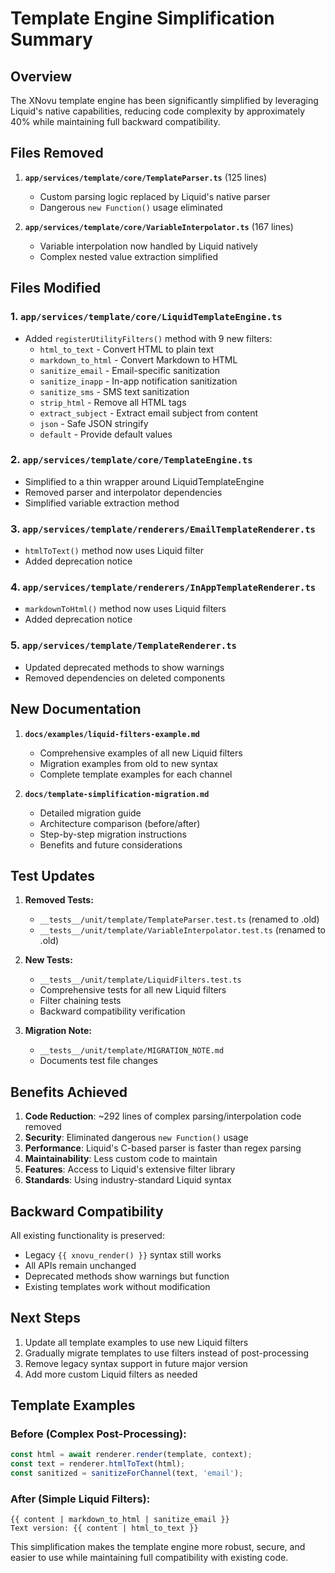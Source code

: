 # Template Engine Simplification Summary

## Overview

The XNovu template engine has been significantly simplified by leveraging Liquid's native capabilities, reducing code complexity by approximately 40% while maintaining full backward compatibility.

## Files Removed

1. **`app/services/template/core/TemplateParser.ts`** (125 lines)
   - Custom parsing logic replaced by Liquid's native parser
   - Dangerous `new Function()` usage eliminated

2. **`app/services/template/core/VariableInterpolator.ts`** (167 lines)
   - Variable interpolation now handled by Liquid natively
   - Complex nested value extraction simplified

## Files Modified

### 1. **`app/services/template/core/LiquidTemplateEngine.ts`**
   - Added `registerUtilityFilters()` method with 9 new filters:
     - `html_to_text` - Convert HTML to plain text
     - `markdown_to_html` - Convert Markdown to HTML
     - `sanitize_email` - Email-specific sanitization
     - `sanitize_inapp` - In-app notification sanitization
     - `sanitize_sms` - SMS text sanitization
     - `strip_html` - Remove all HTML tags
     - `extract_subject` - Extract email subject from content
     - `json` - Safe JSON stringify
     - `default` - Provide default values

### 2. **`app/services/template/core/TemplateEngine.ts`**
   - Simplified to a thin wrapper around LiquidTemplateEngine
   - Removed parser and interpolator dependencies
   - Simplified variable extraction method

### 3. **`app/services/template/renderers/EmailTemplateRenderer.ts`**
   - `htmlToText()` method now uses Liquid filter
   - Added deprecation notice

### 4. **`app/services/template/renderers/InAppTemplateRenderer.ts`**
   - `markdownToHtml()` method now uses Liquid filters
   - Added deprecation notice

### 5. **`app/services/template/TemplateRenderer.ts`**
   - Updated deprecated methods to show warnings
   - Removed dependencies on deleted components

## New Documentation

1. **`docs/examples/liquid-filters-example.md`**
   - Comprehensive examples of all new Liquid filters
   - Migration examples from old to new syntax
   - Complete template examples for each channel

2. **`docs/template-simplification-migration.md`**
   - Detailed migration guide
   - Architecture comparison (before/after)
   - Step-by-step migration instructions
   - Benefits and future considerations

## Test Updates

1. **Removed Tests:**
   - `__tests__/unit/template/TemplateParser.test.ts` (renamed to .old)
   - `__tests__/unit/template/VariableInterpolator.test.ts` (renamed to .old)

2. **New Tests:**
   - `__tests__/unit/template/LiquidFilters.test.ts`
   - Comprehensive tests for all new Liquid filters
   - Filter chaining tests
   - Backward compatibility verification

3. **Migration Note:**
   - `__tests__/unit/template/MIGRATION_NOTE.md`
   - Documents test file changes

## Benefits Achieved

1. **Code Reduction**: ~292 lines of complex parsing/interpolation code removed
2. **Security**: Eliminated dangerous `new Function()` usage
3. **Performance**: Liquid's C-based parser is faster than regex parsing
4. **Maintainability**: Less custom code to maintain
5. **Features**: Access to Liquid's extensive filter library
6. **Standards**: Using industry-standard Liquid syntax

## Backward Compatibility

All existing functionality is preserved:
- Legacy `{{ xnovu_render() }}` syntax still works
- All APIs remain unchanged
- Deprecated methods show warnings but function
- Existing templates work without modification

## Next Steps

1. Update all template examples to use new Liquid filters
2. Gradually migrate templates to use filters instead of post-processing
3. Remove legacy syntax support in future major version
4. Add more custom Liquid filters as needed

## Template Examples

### Before (Complex Post-Processing):
```typescript
const html = await renderer.render(template, context);
const text = renderer.htmlToText(html);
const sanitized = sanitizeForChannel(text, 'email');
```

### After (Simple Liquid Filters):
```liquid
{{ content | markdown_to_html | sanitize_email }}
Text version: {{ content | html_to_text }}
```

This simplification makes the template engine more robust, secure, and easier to use while maintaining full compatibility with existing code.
